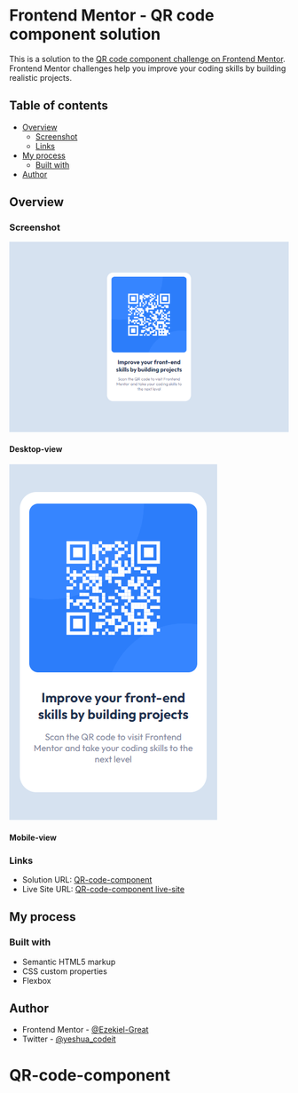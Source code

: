 # Frontend Mentor - QR code component solution

This is a solution to the [QR code component challenge on Frontend Mentor](https://www.frontendmentor.io/challenges/qr-code-component-iux_sIO_H). Frontend Mentor challenges help you improve your coding skills by building realistic projects. 

## Table of contents

- [Overview](#overview)
  - [Screenshot](#screenshot)
  - [Links](#links)
- [My process](#my-process)
  - [Built with](#built-with)
- [Author](#author)


## Overview

### Screenshot
![Alt text](images/QR-code-component-desktop-view.png)

#### Desktop-view

![Alt text](images/QR-code-component-mobile-view.png)

#### Mobile-view

### Links

- Solution URL: [QR-code-component](https://github.com/Ezekiel-Great/QR-code-component)
- Live Site URL: [QR-code-component live-site](https://ezekiel-great.github.io/QR-code-component/)
## My process

### Built with

- Semantic HTML5 markup
- CSS custom properties
- Flexbox



## Author

- Frontend Mentor - [@Ezekiel-Great](https://www.frontendmentor.io/profile/Ezekiel-Great)
- Twitter - [@yeshua_codeit](https://www.twitter.com/yeshua_codeit)

# QR-code-component
